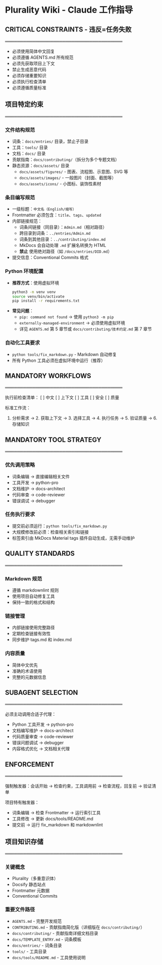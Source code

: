 # Plurality Wiki - Claude 工作指导

## CRITICAL CONSTRAINTS - 违反=任务失败

═══════════════════════════════════════

- 必须使用简体中文回复
- 必须遵循 AGENTS.md 所有规范
- 必须先获取项目上下文
- 禁止生成恶意代码
- 必须存储重要知识
- 必须执行检查清单
- 必须遵循质量标准

## 项目特定约束

═══════════════════════════════════════

### 文件结构规范

- 词条：`docs/entries/` 目录，禁止子目录
- 工具：`tools/` 目录
- 文档：`docs/` 目录
- 贡献指南：`docs/contributing/`（拆分为多个专题文档）
- 静态资源：`docs/assets/` 目录
  - `docs/assets/figures/` - 图表、流程图、示意图、SVG 等
  - `docs/assets/images/` - 一般图片（封面、截图等）
  - `docs/assets/icons/` - 小图标、装饰性素材

### 条目编写规范

- 一级标题：`中文名（English/缩写）`
- Frontmatter 必须包含：`title`、`tags`、`updated`
- 内部链接规范：
  - 词条间链接（同目录）：`Admin.md`（相对路径）
  - 跨目录到词条：`../entries/Admin.md`
  - 词条到其他目录：`../contributing/index.md`
  - MkDocs 会自动处理 `.md` 扩展名转换为 HTML
  - **禁止** 使用绝对路径（如 `/docs/entries/DID.md`）
- 提交信息：Conventional Commits 格式

### Python 环境配置

- **推荐方式**：使用虚拟环境
  ```bash
  python3 -m venv venv
  source venv/bin/activate
  pip install -r requirements.txt
  ```
- **常见问题**：
  - `pip: command not found` → 使用 `python3 -m pip`
  - `externally-managed-environment` → 必须使用虚拟环境
  - 详见 `AGENTS.md` 第 5 章节或 `docs/contributing/技术约定.md` 第 7 章节

### 自动化工具要求

- `python tools/fix_markdown.py` - Markdown 自动修复
- 所有 Python 工具必须在虚拟环境中运行（推荐）

## MANDATORY WORKFLOWS

═══════════════════════════════════════

执行前检查清单：
[ ] 中文 [ ] 上下文 [ ] 工具 [ ] 安全 [ ] 质量

标准工作流：

1. 分析需求 → 2. 获取上下文 → 3. 选择工具 → 4. 执行任务 → 5. 验证质量 → 6. 存储知识

## MANDATORY TOOL STRATEGY

═══════════════════════════════════════

### 优先调用策略

- 词条编辑 → 直接编辑相关文件
- 工具开发 → python-pro
- 文档维护 → docs-architect
- 代码审查 → code-reviewer
- 错误调试 → debugger

### 任务执行要求

- 提交前必须运行：`python tools/fix_markdown.py`
- 大规模修改前必须：检查相关索引和链接
- 标签索引由 MkDocs Material tags 插件自动生成，无需手动维护

## QUALITY STANDARDS

═══════════════════════════════════════

### Markdown 规范

- 遵循 markdownlint 规则
- 使用项目自动修复工具
- 保持一致的格式和结构

### 链接管理

- 内部链接使用完整路径
- 定期检查链接有效性
- 同步维护 tags.md 和 index.md

### 内容质量

- 简体中文优先
- 准确的术语使用
- 完整的元数据信息

## SUBAGENT SELECTION

═══════════════════════════════════════

必须主动调用合适子代理：

- Python 工具开发 → python-pro
- 文档编写维护 → docs-architect
- 代码质量审查 → code-reviewer
- 错误问题调试 → debugger
- 内容格式优化 → 文档相关代理

## ENFORCEMENT

═══════════════════════════════════════

强制触发器：会话开始 → 检查约束，工具调用前 → 检查流程，回复前 → 验证清单

项目特有触发器：

- 词条编辑 → 检查 Frontmatter → 运行索引工具
- 工具修改 → 更新 docs/tools/README.md
- 提交前 → 运行 fix_markdown 和 markdownlint

## 项目知识存储

═══════════════════════════════════════

### 关键概念

- Plurality（多重意识体）
- Docsify 静态站点
- Frontmatter 元数据
- Conventional Commits

### 重要文件路径

- `AGENTS.md` - 完整开发规范
- `CONTRIBUTING.md` - 贡献指南简化版（详细版在 `docs/contributing/`）
- `docs/contributing/` - 贡献指南详细文档目录
- `docs/TEMPLATE_ENTRY.md` - 词条模板
- `docs/entries/` - 词条目录
- `tools/` - 工具目录
- `docs/tools/README.md` - 工具使用说明
